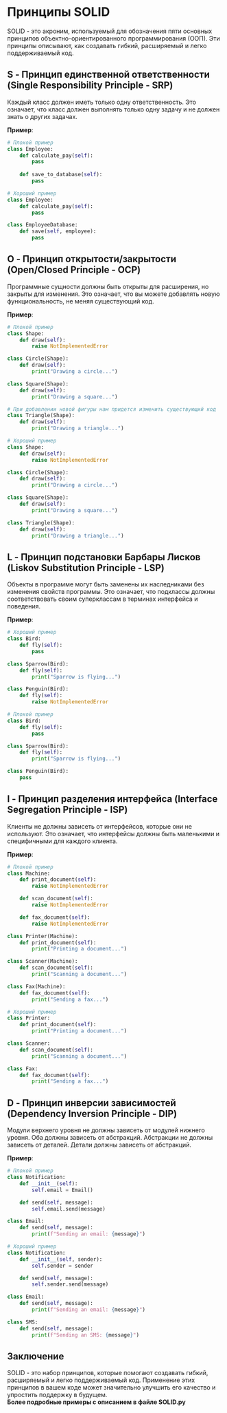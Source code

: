 Принципы SOLID
==============

SOLID - это акроним, используемый для обозначения пяти основных принципов объектно-ориентированного программирования (ООП). Эти принципы описывают, как создавать гибкий, расширяемый и легко поддерживаемый код.

S - Принцип единственной ответственности (Single Responsibility Principle - SRP)
--------------------------------------------------------------------------------

Каждый класс должен иметь только одну ответственность. Это означает, что класс должен выполнять только одну задачу и не должен знать о других задачах.

**Пример**:


```python
# Плохой пример
class Employee:
    def calculate_pay(self):
        pass
    
    def save_to_database(self):
        pass

# Хороший пример
class Employee:
    def calculate_pay(self):
        pass

class EmployeeDatabase:
    def save(self, employee):
        pass
```

O - Принцип открытости/закрытости (Open/Closed Principle - OCP)
---------------------------------------------------------------

Программные сущности должны быть открыты для расширения, но закрыты для изменения. Это означает, что вы можете добавлять новую функциональность, не меняя существующий код.

**Пример**:


```python
# Плохой пример
class Shape:
    def draw(self):
        raise NotImplementedError

class Circle(Shape):
    def draw(self):
        print("Drawing a circle...")

class Square(Shape):
    def draw(self):
        print("Drawing a square...")

# При добавлении новой фигуры нам придется изменить существующий код
class Triangle(Shape):
    def draw(self):
        print("Drawing a triangle...")
```


```python
# Хороший пример
class Shape:
    def draw(self):
        raise NotImplementedError

class Circle(Shape):
    def draw(self):
        print("Drawing a circle...")

class Square(Shape):
    def draw(self):
        print("Drawing a square...")

class Triangle(Shape):
    def draw(self):
        print("Drawing a triangle...")
```

L - Принцип подстановки Барбары Лисков (Liskov Substitution Principle - LSP)
----------------------------------------------------------------------------

Объекты в программе могут быть заменены их наследниками без изменения свойств программы. Это означает, что подклассы должны соответствовать своим суперклассам в терминах интерфейса и поведения.

**Пример**:


```python
# Хороший пример
class Bird:
    def fly(self):
        pass

class Sparrow(Bird):
    def fly(self):
        print("Sparrow is flying...")

class Penguin(Bird):
    def fly(self):
        raise NotImplementedError
```


```python
# Плохой пример
class Bird:
    def fly(self):
        pass

class Sparrow(Bird):
    def fly(self):
        print("Sparrow is flying...")

class Penguin(Bird):
    pass
```

I - Принцип разделения интерфейса (Interface Segregation Principle - ISP)
-------------------------------------------------------------------------

Клиенты не должны зависеть от интерфейсов, которые они не используют. Это означает, что интерфейсы должны быть маленькими и специфичными для каждого клиента.

**Пример**:

```python
# Плохой пример
class Machine:
    def print_document(self):
        raise NotImplementedError

    def scan_document(self):
        raise NotImplementedError

    def fax_document(self):
        raise NotImplementedError

class Printer(Machine):
    def print_document(self):
        print("Printing a document...")

class Scanner(Machine):
    def scan_document(self):
        print("Scanning a document...")

class Fax(Machine):
    def fax_document(self):
        print("Sending a fax...")
```

```python
# Хороший пример
class Printer:
    def print_document(self):
        print("Printing a document...")

class Scanner:
    def scan_document(self):
        print("Scanning a document...")

class Fax:
    def fax_document(self):
        print("Sending a fax...")
```

D - Принцип инверсии зависимостей (Dependency Inversion Principle - DIP)
------------------------------------------------------------------------

Модули верхнего уровня не должны зависеть от модулей нижнего уровня. Оба должны зависеть от абстракций. Абстракции не должны зависеть от деталей. Детали должны зависеть от абстракций.

**Пример**:

```python
# Плохой пример
class Notification:
    def __init__(self):
        self.email = Email()

    def send(self, message):
        self.email.send(message)

class Email:
    def send(self, message):
        print(f"Sending an email: {message}")
```

```python
# Хороший пример
class Notification:
    def __init__(self, sender):
        self.sender = sender

    def send(self, message):
        self.sender.send(message)

class Email:
    def send(self, message):
        print(f"Sending an email: {message}")

class SMS:
    def send(self, message):
        print(f"Sending an SMS: {message}")
```

Заключение
----------

SOLID - это набор принципов, которые помогают создавать гибкий, расширяемый и легко поддерживаемый код. Применение этих принципов в вашем коде может значительно улучшить его качество и упростить поддержку в будущем.  
**Более подробные примеры с описанием в файле SOLID.py**
